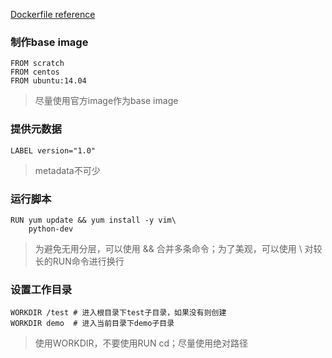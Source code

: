 [Dockerfile reference](https://docs.docker.com/engine/reference/builder/)

### 制作base image
```
FROM scratch
FROM centos
FROM ubuntu:14.04
```
> 尽量使用官方image作为base image

### 提供元数据
```
LABEL version="1.0"
```
> metadata不可少

### 运行脚本
```
RUN yum update && yum install -y vim\
    python-dev
```
> 为避免无用分层，可以使用 && 合并多条命令；为了美观，可以使用 \ 对较长的RUN命令进行换行

### 设置工作目录
```
WORKDIR /test # 进入根目录下test子目录，如果没有则创建
WORKDIR demo  # 进入当前目录下demo子目录
```
> 使用WORKDIR，不要使用RUN cd；尽量使用绝对路径
